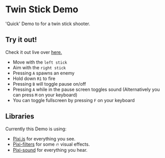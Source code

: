 # Twin Stick Demo

'Quick' Demo to for a twin stick shooter.

## Try it out!

Check it out live over [here.](https://mathissackers.github.io/TwinStickDemo/)  

* Move with the `left stick`
* Aim with the `right stick`
* Pressing `A` spawns an enemy
* Hold down `R1` to fire
* Pressing `B` will toggle pause on/off
* Pressing `A` while in the pause screen toggles sound (Alternatively you can press `M` on your keyboard)
* You can toggle fullscreen by pressing `F` on your keyboard

## Libraries
Currently this Demo is using:
* [Pixi.js](http://www.pixijs.com/) for everything you see.
* [Pixi-filters](https://github.com/pixijs/pixi-filters) for some 🔥 visual effects.
* [Pixi-sound](https://github.com/pixijs/pixi-sound) for everything you hear.
